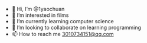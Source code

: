 - 👋 Hi, I’m @1yaochuan
- 👀 I’m interested in films
- 🌱 I’m currently learning computer science
- 💞️ I’m looking to collaborate on learning programming
- 📫 How to reach me 3010734151@qq.com

<!---
1yaochuan/1yaochuan is a ✨ special ✨ repository because its `README.md` (this file) appears on your GitHub profile.
You can click the Preview link to take a look at your changes.
--->
